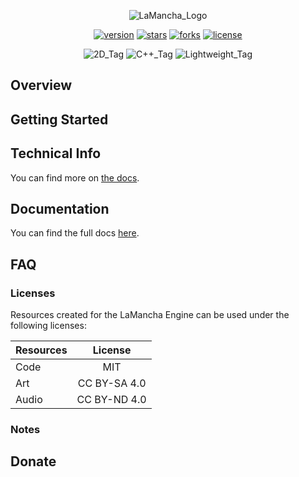 <p align="center">
	<img alt="LaMancha_Logo" src="./promo/images/LaMancha_Logo.png">
</p>

<p align="center">
    <a target="_blank" href="https://github.com/ph0nsy/LaMancha-Engine/network"><img alt="version" src="https://img.shields.io/badge/version-0.0.1-blue.svg?style=flat&labelColor=888888&color=2EA967&logo=github"></a>
    <a target="_blank" href="https://github.com/ph0nsy/LaMancha-Engine/stargazers"><img alt="stars" src="https://img.shields.io/github/stars/ph0nsy/LaMancha-Engine.svg?style=flat&labelColor=888888&color=2EA967&logo=github"></a>
    <a target="_blank" href="https://github.com/cocos/LaMancha-Engine/forks"><img alt="forks" src="https://img.shields.io/github/forks/ph0nsy/LaMancha-Engine.svg?style=flat&labelColor=888888&color=2EA967&logo=github"></a>
    <a target="_blank" href="./LICENSE"><img alt="license" src="https://img.shields.io/badge/license-MIT-blue.svg?style=flat&labelColor=888888&color=2EA967&logo=github"></a>
</p>

<p align="center">
	<img alt="2D_Tag" src="https://img.shields.io/badge/2D-grey.svg?style=flat-square&colorB=454545">
	<img alt="C++_Tag" src="https://img.shields.io/badge/C++-grey.svg?style=flat-square&colorB=454545">
	<img alt="Lightweight_Tag" src="https://img.shields.io/badge/Light Weight-grey.svg?style=flat-square&colorB=454545">
</p>

## Overview

## Getting Started

## Technical Info

You can find more on [the docs](https://github.com/ph0nsy/LaMancha-Engine/wiki/Features/).

## Documentation

You can find the full docs [here](https://github.com/ph0nsy/LaMancha-Engine/wiki).

## FAQ

### Licenses

Resources created for the LaMancha Engine can be used under the following licenses:

|  Resources  |    License   |
|:------------|:------------:|
|    Code     |      MIT     |
|    Art      | CC BY-SA 4.0 |
|    Audio    | CC BY-ND 4.0 |

### Notes

## Donate

<!-- Update with Ko-Fi link -->
